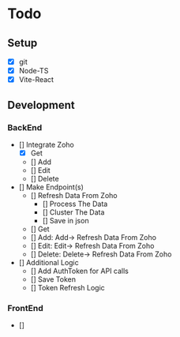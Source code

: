 # Todo

## Setup

- [X] git
- [X] Node-TS
- [X] Vite-React

## Development

### BackEnd

- [] Integrate Zoho
  - [X] Get
  - [] Add
  - [] Edit
  - [] Delete
- [] Make Endpoint(s)
  - [] Refresh Data From Zoho
    - [] Process The Data
    - [] Cluster The Data
    - [] Save in json
  - [] Get
  - [] Add: Add-> Refresh Data From Zoho
  - [] Edit: Edit-> Refresh Data From Zoho
  - [] Delete: Delete-> Refresh Data From Zoho
- [] Additional Logic
  - [] Add AuthToken for API calls
  - [] Save Token
  - [] Token Refresh Logic

### FrontEnd

- []
